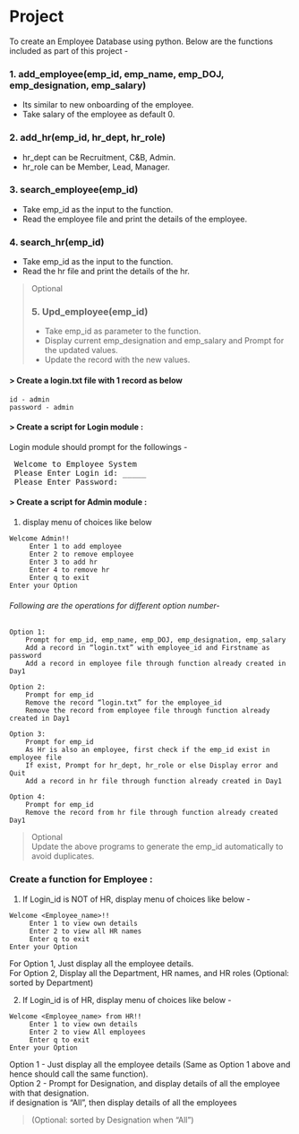 # Project
To create an Employee Database using python.
Below are the functions included as part of this project -

### 1. add_employee(emp_id, emp_name, emp_DOJ, emp_designation, emp_salary)
   - Its similar to new onboarding of the employee.
   - Take salary of the employee as default 0.

### 2. add_hr(emp_id, hr_dept, hr_role)
   - hr_dept can be Recruitment, C&B, Admin.
   -  hr_role can be Member, Lead, Manager.

### 3. search_employee(emp_id)
   - Take emp_id as the input to the function.
   - Read the employee file and print the details of the employee.

### 4. search_hr(emp_id)
   - Take emp_id as the input to the function.
   - Read the hr file and print the details of the hr.

> Optional
> ### 5. Upd_employee(emp_id)
>   - Take emp_id as parameter to the function.
>   - Display current emp_designation and emp_salary and Prompt for the updated values.
>   - Update the record with the new values.

#### > Create a login.txt file with 1 record as below
```plaintext
id - admin
password - admin
```

#### > Create a script for Login module :
Login module should prompt for the followings -
<pre> Welcome to Employee System <br> Please Enter Login id: _____  <br> Please Enter Password: _____  </pre>

#### > Create a script for Admin module :
1.	display menu of choices like below
```plaintext
Welcome Admin!!
     Enter 1 to add employee
     Enter 2 to remove employee
     Enter 3 to add hr
     Enter 4 to remove hr
     Enter q to exit
Enter your Option 
```
###### Following are the operations for different option number-
```plaintext
Option 1: 
	Prompt for emp_id, emp_name, emp_DOJ, emp_designation, emp_salary
	Add a record in “login.txt” with employee_id and Firstname as password
	Add a record in employee file through function already created in Day1
```
```plaintext
Option 2: 
	Prompt for emp_id
	Remove the record “login.txt” for the employee_id
	Remove the record from employee file through function already created in Day1
```
```plaintext
Option 3: 
	Prompt for emp_id
	As Hr is also an employee, first check if the emp_id exist in employee file
	If exist, Prompt for hr_dept, hr_role or else Display error and Quit
	Add a record in hr file through function already created in Day1
```
```plaintext
Option 4: 
	Prompt for emp_id
	Remove the record from hr file through function already created Day1
```
> Optional <br>
> Update the above programs to generate the emp_id automatically to avoid duplicates.


### Create a function for Employee :
1.	If Login_id is NOT of HR, display menu of choices like below -
```plaintext
Welcome <Employee_name>!!
     Enter 1 to view own details
     Enter 2 to view all HR names
     Enter q to exit
Enter your Option
```
For Option 1, Just display all the employee details. <br>
  For Option 2, Display all the Department, HR names, and HR roles (Optional: sorted by Department)

2.	If Login_id is of HR, display menu of choices like below -
```plaintext
Welcome <Employee_name> from HR!!
     Enter 1 to view own details
     Enter 2 to view All employees
     Enter q to exit
Enter your Option
```
Option 1 - Just display all the employee details (Same as Option 1 above and hence should call the same function). <br>
Option 2 - Prompt for Designation, and display details of all the employee with that designation. <br>
if designation is “All”, then display details of all the employees
> (Optional: sorted by Designation when “All”)
